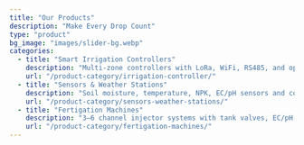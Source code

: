 ```yaml
---
title: "Our Products"
description: "Make Every Drop Count"
type: "product"
bg_image: "images/slider-bg.webp"
categories:
  - title: "Smart Irrigation Controllers"
    description: "Multi-zone controllers with LoRa, WiFi, RS485, and optional 4G connectivity. Up to 60 output channels."
    url: "/product-category/irrigation-controller/"
  - title: "Sensors & Weather Stations"
    description: "Soil moisture, temperature, NPK, EC/pH sensors and compact weather stations for automation."
    url: "/product-category/sensors-weather-stations/"
  - title: "Fertigation Machines"
    description: "3–6 channel injector systems with tank valves, EC/pH feedback, dosing algorithm, and RS485 control."
    url: "/product-category/fertigation-machines/"
---
```

